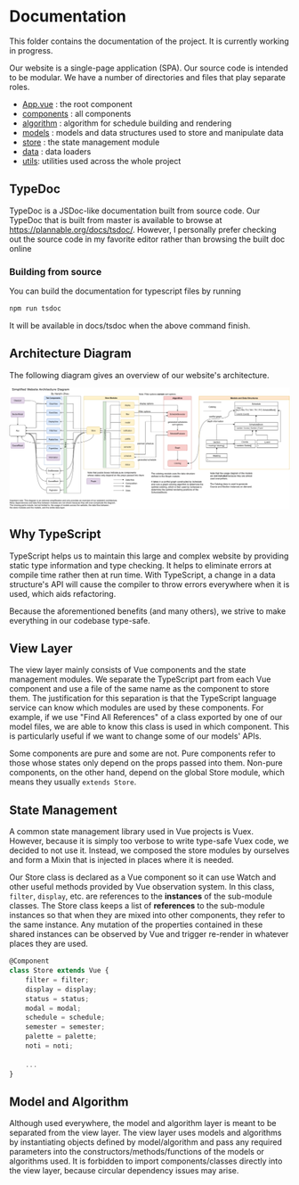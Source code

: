 # Documentation

This folder contains the documentation of the project. It is currently working in progress.

Our website is a single-page application (SPA). Our source code is intended to be modular. We have a number of directories and files that play separate roles.

-   [App.vue](/src/App.vue) : the root component
-   [components](/src/components) : all components
-   [algorithm](/src/algorithm) : algorithm for schedule building and rendering
-   [models](/src/models) : models and data structures used to store and manipulate data
-   [store](/src/store) : the state management module
-   [data](/src/data) : data loaders
-   [utils](/src/utils): utilities used across the whole project

<!-- <img src="components.png"
     alt="components.png"
     style="margin-left: 10%; width:80%;" /> -->

## TypeDoc

TypeDoc is a JSDoc-like documentation built from source code. Our TypeDoc that is built from master is available to browse at https://plannable.org/docs/tsdoc/. However, I personally prefer checking out the source code in my favorite editor rather than browsing the built doc online

### Building from source

You can build the documentation for typescript files by running

```bash
npm run tsdoc
```

It will be available in docs/tsdoc when the above command finish.

## Architecture Diagram

The following diagram gives an overview of our website's architecture.

![diagram](./Website%20Architecture.png)

## Why TypeScript

TypeScript helps us to maintain this large and complex website by providing static type information and type checking. It helps to eliminate errors at compile time rather then at run time. With TypeScript, a change in a data structure's API will cause the compiler to throw errors everywhere when it is used, which aids refactoring.

Because the aforementioned benefits (and many others), we strive to make everything in our codebase type-safe.

## View Layer

The view layer mainly consists of Vue components and the state management modules. We separate the TypeScript part from each Vue component and use a file of the same name as the component to store them. The justification for this separation is that the TypeScript language service can know which modules are used by these components. For example, if we use "Find All References" of a class exported by one of our model files, we are able to know this class is used in which component. This is particularly useful if we want to change some of our models' APIs.

Some components are pure and some are not. Pure components refer to those whose states only depend on the props passed into them. Non-pure components, on the other hand, depend on the global Store module, which means they usually `extends Store`.

## State Management

A common state management library used in Vue projects is Vuex. However, because it is simply too verbose to write type-safe Vuex code, we decided to not use it. Instead, we composed the store modules by ourselves and form a Mixin that is injected in places where it is needed.

Our Store class is declared as a Vue component so it can use Watch and other useful methods provided by Vue observation system. In this class, `filter`, `display`, etc. are references to the **instances** of the sub-module classes. The Store class keeps a list of **references** to the sub-module instances so that when they are mixed into other components, they refer to the same instance. Any mutation of the properties contained in these shared instances can be observed by Vue and trigger re-render in whatever places they are used.

```typescript
@Component
class Store extends Vue {
    filter = filter;
    display = display;
    status = status;
    modal = modal;
    schedule = schedule;
    semester = semester;
    palette = palette;
    noti = noti;

    ...
}
```

## Model and Algorithm

Although used everywhere, the model and algorithm layer is meant to be separated from the view layer. The view layer uses models and algorithms by instantiating objects defined by model/algorithm and pass any required parameters into the constructors/methods/functions of the models or algorithms used. It is forbidden to import components/classes directly into the view layer, because circular dependency issues may arise.

